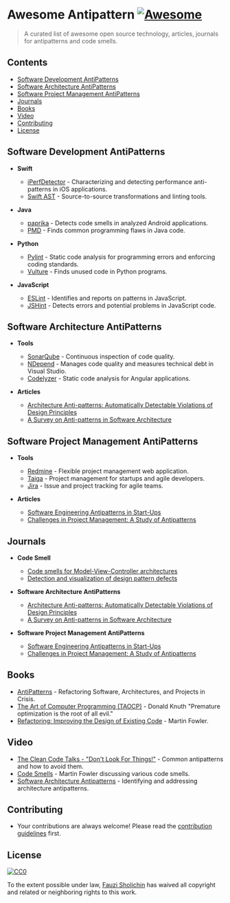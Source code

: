 # Awesome Antipattern [![Awesome](https://awesome.re/badge.svg)](https://awesome.re)

> A curated list of awesome open source technology, articles, journals for antipatterns and code smells.

## Contents

- [Software Development AntiPatterns](#software-development-antipatterns)
- [Software Architecture AntiPatterns](#software-architecture-antipatterns)
- [Software Project Management AntiPatterns](#software-project-management-antipatterns)
- [Journals](#journals)
- [Books](#books)
- [Video](#video)
- [Contributing](#contributing)
- [License](#license)

## Software Development AntiPatterns

- **Swift**
    - [iPerfDetector](https://github.com/saraseif/iPerfDetector) - Characterizing and detecting performance anti-patterns in iOS applications.
    - [Swift AST](https://github.com/yanagiba/swift-ast) - Source-to-source transformations and linting tools.

- **Java**
    - [paprika](https://github.com/GeoffreyHecht/paprika) - Detects code smells in analyzed Android applications.
    - [PMD](https://pmd.github.io/) - Finds common programming flaws in Java code.

- **Python**
    - [Pylint](https://pylint.pycqa.org/) - Static code analysis for programming errors and enforcing coding standards.
    - [Vulture](https://github.com/jendrikseipp/vulture) - Finds unused code in Python programs.

- **JavaScript**
    - [ESLint](https://eslint.org/) - Identifies and reports on patterns in JavaScript.
    - [JSHint](https://jshint.com/) - Detects errors and potential problems in JavaScript code.

## Software Architecture AntiPatterns

- **Tools**
    - [SonarQube](https://www.sonarqube.org/) - Continuous inspection of code quality.
    - [NDepend](https://www.ndepend.com/) - Manages code quality and measures technical debt in Visual Studio.
    - [Codelyzer](https://github.com/mgechev/codelyzer) - Static code analysis for Angular applications.

- **Articles**
    - [Architecture Anti-patterns: Automatically Detectable Violations of Design Principles](https://ieeexplore.ieee.org/abstract/document/8691586)
    - [A Survey on Anti-patterns in Software Architecture](https://link.springer.com/article/10.1007/s10270-019-00754-1)

## Software Project Management AntiPatterns

- **Tools**
    - [Redmine](https://www.redmine.org/) - Flexible project management web application.
    - [Taiga](https://www.taiga.io/) - Project management for startups and agile developers.
    - [Jira](https://www.atlassian.com/software/jira) - Issue and project tracking for agile teams.

- **Articles**
    - [Software Engineering Antipatterns in Start-Ups](https://ieeexplore.ieee.org/abstract/document/8356173)
    - [Challenges in Project Management: A Study of Antipatterns](https://www.sciencedirect.com/science/article/pii/S0164121219301234)

## Journals

- **Code Smell**
    - [Code smells for Model-View-Controller architectures](https://link.springer.com/article/10.1007/s10664-017-9540-2)
    - [Detection and visualization of design pattern defects](https://link.springer.com/article/10.1007/s10664-018-9656-5)

- **Software Architecture AntiPatterns**
    - [Architecture Anti-patterns: Automatically Detectable Violations of Design Principles](https://ieeexplore.ieee.org/abstract/document/8691586)
    - [A Survey on Anti-patterns in Software Architecture](https://link.springer.com/article/10.1007/s10270-019-00754-1)

- **Software Project Management AntiPatterns**
    - [Software Engineering Antipatterns in Start-Ups](https://ieeexplore.ieee.org/abstract/document/8356173)
    - [Challenges in Project Management: A Study of Antipatterns](https://www.sciencedirect.com/science/article/pii/S0164121219301234)

## Books

- [AntiPatterns](https://ff.tu-sofia.bg/~bogi/knigi/SE/Wiley%20-%20AntiPatterns,%20Refactoring%20Software,%20Architectures,%20and%20Projects%20in%20Crisis.pdf) - Refactoring Software, Architectures, and Projects in Crisis.
- [The Art of Computer Programming (TAOCP)](https://www-cs-faculty.stanford.edu/~knuth/taocp.html) - Donald Knuth "Premature optimization is the root of all evil."
- [Refactoring: Improving the Design of Existing Code](https://martinfowler.com/books/refactoring.html) - Martin Fowler.

## Video

- [The Clean Code Talks - "Don't Look For Things!"](https://www.youtube.com/watch?v=RlfLCWKxHJ0) - Common antipatterns and how to avoid them.
- [Code Smells](https://www.youtube.com/watch?v=RlbXhZkPB8g) - Martin Fowler discussing various code smells.
- [Software Architecture Antipatterns](https://www.youtube.com/watch?v=YkzNcf2Uk-Q) - Identifying and addressing architecture antipatterns.

## Contributing
- Your contributions are always welcome! Please read the [contribution guidelines](contributing.md) first.

## License

[![CC0](http://mirrors.creativecommons.org/presskit/buttons/88x31/svg/cc-zero.svg)](https://creativecommons.org/publicdomain/zero/1.0/)

To the extent possible under law, [Fauzi Sholichin](https://github.com/fauzisho) has waived all copyright and related or neighboring rights to this work.

